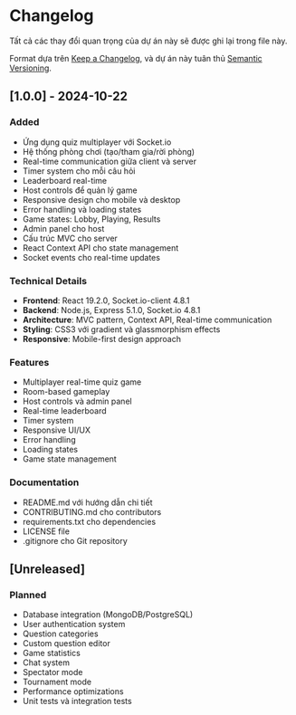 # Changelog

Tất cả các thay đổi quan trọng của dự án này sẽ được ghi lại trong file này.

Format dựa trên [Keep a Changelog](https://keepachangelog.com/en/1.0.0/),
và dự án này tuân thủ [Semantic Versioning](https://semver.org/spec/v2.0.0.html).

## [1.0.0] - 2024-10-22

### Added

- Ứng dụng quiz multiplayer với Socket.io
- Hệ thống phòng chơi (tạo/tham gia/rời phòng)
- Real-time communication giữa client và server
- Timer system cho mỗi câu hỏi
- Leaderboard real-time
- Host controls để quản lý game
- Responsive design cho mobile và desktop
- Error handling và loading states
- Game states: Lobby, Playing, Results
- Admin panel cho host
- Cấu trúc MVC cho server
- React Context API cho state management
- Socket events cho real-time updates

### Technical Details

- **Frontend**: React 19.2.0, Socket.io-client 4.8.1
- **Backend**: Node.js, Express 5.1.0, Socket.io 4.8.1
- **Architecture**: MVC pattern, Context API, Real-time communication
- **Styling**: CSS3 với gradient và glassmorphism effects
- **Responsive**: Mobile-first design approach

### Features

- Multiplayer real-time quiz game
- Room-based gameplay
- Host controls và admin panel
- Real-time leaderboard
- Timer system
- Responsive UI/UX
- Error handling
- Loading states
- Game state management

### Documentation

- README.md với hướng dẫn chi tiết
- CONTRIBUTING.md cho contributors
- requirements.txt cho dependencies
- LICENSE file
- .gitignore cho Git repository

## [Unreleased]

### Planned

- Database integration (MongoDB/PostgreSQL)
- User authentication system
- Question categories
- Custom question editor
- Game statistics
- Chat system
- Spectator mode
- Tournament mode
- Performance optimizations
- Unit tests và integration tests
